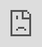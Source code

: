 ```yaml
---
title: "Why Do I Wake Up Bloated and Gassy Every Morning?"
description: ""
date: 2023-03-12
categories: 
tags: 
thumbnail: https://tse1.mm.bing.net/th?q=Why%20Do%20I%20Wake%20Up%20Bloated%20And%20Gassy%20Every%20Morning%3F&w=800&h=500&c=1&rs=1
author: "Osgood"
showToc: true
TocOpen: true
draft: false
hidemeta: false
comments: false
disableHLJS: true # to disable highlightjs
disableShare: false
disableHLJS: false
hideSummary: false
searchHidden: true
ShowReadingTime: true
ShowBreadCrumbs: true
ShowPostNavLinks: true
ShowWordCount: true
ShowRssButtonInSectionTermList: true
UseHugoToc: false
ShowShareButtons: true
---
```


<center>
	<img src="https://tse1.mm.bing.net/th?q=Why%20Do%20I%20Wake%20Up%20Bloated%20And%20Gassy%20Every%20Morning%3F&w=800&h=500&c=1&rs=1" alt="Why Do I Wake Up Bloated And Gassy Every Morning?" width="800" height="500" style="display: block; width: 100%; height: auto">
</center>

<p>Do you wake up feeling bloated and gassy every morning? You’re not alone. Bloating and gas can be incredibly uncomfortable and can lead to embarrassing moments if you’ve got to leave the house in a hurry. But why do we wake up bloated and gassy so often?</p>

<p>The truth is, there are a few different reasons why we may wake up feeling bloated and gassy. It could be related to what you’re eating, your lifestyle, certain medical conditions, or even the way you sleep. Let’s take a look at some of the most common causes of morning bloating and gas.</p>

<h2>Dietary Causes of Morning Bloating and Gas</h2>

<p>What you eat can play a major role in how you feel in the morning. Certain foods can cause digestion issues that lead to bloating and gas. Some of the most common foods that can cause these problems include:</p>

<ul>
  <li>Legumes: beans, peas, and lentils contain a type of sugar called oligosaccharides which can be difficult to digest and can cause gas.</li>
  <li>Cruciferous vegetables: these are vegetables like broccoli and cauliflower, which can be difficult to digest and can cause gas.</li>
  <li>High-FODMAP foods: these are foods that contain certain types of carbohydrates that are not easily absorbed by the body and can cause gas and bloating.</li>
  <li>Dairy: some people have difficulty digesting dairy products, which can cause bloating and gas.</li>
  <li>Fried and processed foods: these foods are difficult to digest and can cause gas.</li>
  <li>Sugary drinks and artificial sweeteners: these can cause gas and bloating.</li>
</ul>

<p>If you’re eating a lot of these foods, it could be the cause of your morning bloating and gas.</p>

<h2>Lifestyle Causes of Morning Bloating and Gas</h2>

<p>Your lifestyle can also have an effect on your digestion. If you’re not getting enough sleep, not exercising enough, or not drinking enough water, it can lead to bloating and gas. Other lifestyle causes of morning bloating and gas include:</p>

<ul>
  <li>Stress: stress can cause abdominal bloating and gas.</li>
  <li>Skipping meals: skipping meals can lead to bloating and gas.</li>
  <li>Drinking alcohol: alcohol can lead to bloating and gas.</li>
  <li>Smoking: smoking can cause bloating and gas.</li>
  <li>Eating too quickly: eating too quickly can cause air to be swallowed, which can lead to bloating and gas.</li>
</ul>

<p>If you’re experiencing morning bloating and gas, it could be due to your lifestyle.</p>

<h2>Medical Causes of Morning Bloating and Gas</h2>

<p>In some cases, bloating and gas can be caused by a medical condition. Some of the most common medical conditions that can cause morning bloating and gas include:</p>

<ul>
  <li>Irritable bowel syndrome (IBS): IBS is a common digestive disorder that can cause bloating, gas, and abdominal pain.</li>
  <li>Lactose intolerance: this is a condition in which the body is unable to digest the sugar in dairy products, which can lead to bloating and gas.</li>
  <li>Gastroesophageal reflux disease (GERD): GERD is a condition in which stomach acid flows back up into the esophagus, which can cause bloating and gas.</li>
  <li>Celiac disease: this is an autoimmune disorder that can cause bloating and gas.</li>
  <li>Small intestinal bacterial overgrowth (SIBO): this is a condition in which bacteria overgrow in the small intestine, which can cause bloating and gas.</li>
</ul>

<p>If you’re experiencing morning bloating and gas, it could be due to a medical condition.</p>

<h2>Sleep-Related Causes of Morning Bloating and Gas</h2>

<p>The way you sleep can also affect your digestion. For example, if you’re a stomach sleeper, you may be more likely to experience bloating and gas in the morning. That’s because when you sleep on your stomach, your digestive system is compressed, which can lead to bloating and gas. Other sleep-related causes of morning bloating and gas include:</p>

<ul>
  <li>Eating late at night: eating late at night can cause bloating and gas.</li>
  <li>Sleeping on your back: sleeping on your back can cause bloating and gas.</li>
  <li>Sleeping in a cramped position: sleeping in a cramped position can cause bloating and gas.</li>
  <li>Sleeping on your side: sleeping on your side can cause bloating and gas.</li>
</ul>

<p>If you’re experiencing morning bloating and gas, it could be due to the way you sleep.</p>

<h2>What Can I Do to Reduce Morning Bloating and Gas?</h2>

<p>If you’re experiencing morning bloating and gas, there are a few things you can do to reduce the symptoms. Here are some tips:</p>

<ul>
  <li>Avoid foods that cause bloating and gas: try avoiding foods that can cause bloating and gas, such as legumes, cruciferous vegetables, high-FODMAP foods, dairy, fried and processed foods, sugary drinks, and artificial sweeteners.</li>
  <li>Eat smaller meals more often: try eating smaller meals more often throughout the day, instead of larger meals less often.</li>
  <li>Eat slowly and chew your food thoroughly: eating slowly and chewing your food thoroughly can help your body digest food more efficiently.</li>
  <li>Drink plenty of water: drinking plenty of water can help keep your digestive system running smoothly.</li>
  <li>Exercise regularly: regular exercise can help reduce bloating and gas.</li>
  <li>Manage stress: try to find ways to manage stress, such as yoga, meditation, or talking to a friend.</li>
  <li>Sleep on your back: try to sleep on your back instead of your stomach or side.</li>
</ul>

<p>These tips can help reduce morning bloating and gas.</p>

<h2>FAQs</h2>

<h3>What causes morning bloating and gas?</h3>

<p>Morning bloating and gas can be caused by dietary factors, lifestyle factors, medical conditions, or the way you sleep. Some of the most common causes include eating certain foods, stress, skipping meals, drinking alcohol, smoking, eating too quickly, irritable bowel syndrome (IBS), lactose intolerance, gastroesophageal reflux disease (GERD), celiac disease, small intestinal bacterial overgrowth (SIBO), and sleeping on your stomach or side.</p>

<h3>Is it normal to wake up bloated and gassy?</h3>

<p>It is not unusual to wake up bloated and gassy. It can be caused by dietary factors, lifestyle factors, medical conditions, or the way you sleep. If you’re experiencing morning bloating and gas, it’s important to identify the cause so that you can take steps to reduce it.</p>

<h3>Can bloating and gas be caused by stress?</h3>

<p>Yes, stress can cause abdominal bloating and gas. If you’re feeling stressed, it’s important to find ways to manage it, such as yoga, meditation, or talking to a friend.</p>

<h3>What foods cause bloating and gas?</h3>

<p>Some of the most common foods that can cause bloating and gas include legumes, cruciferous vegetables, high-FODMAP foods, dairy, fried and processed foods, sugary drinks, and artificial sweeteners.</p>

<h3>How can I reduce morning bloating and gas?</h3>

<p>There are a few things you can do to reduce morning bloating and gas. Try avoiding foods that can cause bloating and gas, such as legumes, cruciferous vegetables, high-FODMAP foods, dairy, fried and processed foods, sugary drinks, and artificial sweeteners. Eat smaller meals more often throughout the day, instead of larger meals less often. Eat slowly and chew your food thoroughly. Drink plenty of water. Exercise regularly. Manage stress. And try to sleep on your back instead of your stomach or side.</p>

<h3>Can sleeping on your stomach cause bloating and gas?</h

<div style="position: relative; padding-bottom: 56.25%; overflow: hidden"><iframe src="https://www.youtube.com/embed/umCosG4-jfY" frameborder="0" allow="accelerometer; autoplay; clipboard-write; encrypted-media; gyroscope; picture-in-picture; web-share" allowfullscreen style="position: absolute; top: 0; left: 0; width: 100%; height: 100%;"></iframe>
</div>